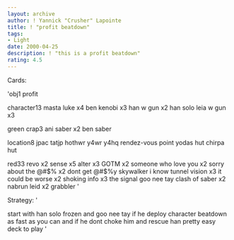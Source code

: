 ```yaml
---
layout: archive
author: ! Yannick "Crusher" Lapointe
title: ! "profit beatdown"
tags:
- Light
date: 2000-04-25
description: ! "this is a profit beatdown"
rating: 4.5
---
```

Cards: 

'obj1
profit

character13
masta luke x4
ben kenobi x3
han w gun x2
han solo
leia w gun x3

green crap3
ani saber x2
ben saber

location8
jpac
tatjp
hothwr
y4wr
y4hq
rendez-vous point
yodas hut
chirpa hut

red33
revo x2
sense x5
alter x3
GOTM x2
someone who love you x2
sorry about the @#$% x2
dont get @#$%y
skywalker
i know
tunnel vision x3
it could be worse x2
shoking info x3
the signal
goo nee tay
clash of saber x2
nabrun leid x2
grabbler
'

Strategy: '

start with han solo frozen and goo nee tay
if he deploy character beatdown as fast as you can
and if he dont choke him and rescue han
pretty easy deck to play '